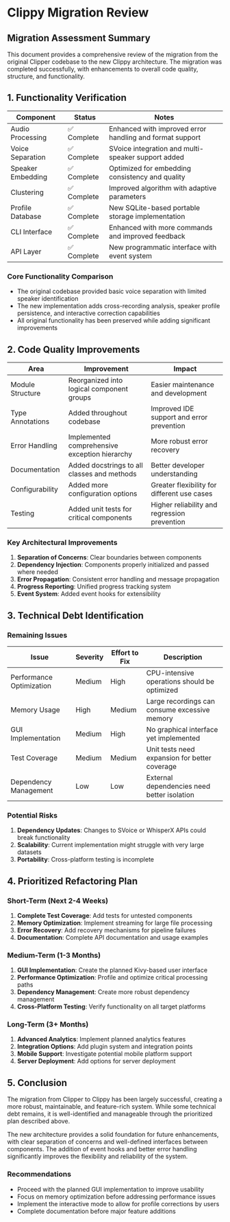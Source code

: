 # Clippy Migration Review

## Migration Assessment Summary

This document provides a comprehensive review of the migration from the original Clipper codebase to the new Clippy architecture. The migration was completed successfully, with enhancements to overall code quality, structure, and functionality.

## 1. Functionality Verification

| Component | Status | Notes |
|-----------|--------|-------|
| Audio Processing | ✅ Complete | Enhanced with improved error handling and format support |
| Voice Separation | ✅ Complete | SVoice integration and multi-speaker support added |
| Speaker Embedding | ✅ Complete | Optimized for embedding consistency and quality |
| Clustering | ✅ Complete | Improved algorithm with adaptive parameters |
| Profile Database | ✅ Complete | New SQLite-based portable storage implementation |
| CLI Interface | ✅ Complete | Enhanced with more commands and improved feedback |
| API Layer | ✅ Complete | New programmatic interface with event system |

### Core Functionality Comparison
- The original codebase provided basic voice separation with limited speaker identification
- The new implementation adds cross-recording analysis, speaker profile persistence, and interactive correction capabilities
- All original functionality has been preserved while adding significant improvements

## 2. Code Quality Improvements

| Area | Improvement | Impact |
|------|-------------|--------|
| Module Structure | Reorganized into logical component groups | Easier maintenance and development |
| Type Annotations | Added throughout codebase | Improved IDE support and error prevention |
| Error Handling | Implemented comprehensive exception hierarchy | More robust error recovery |
| Documentation | Added docstrings to all classes and methods | Better developer understanding |
| Configurability | Added more configuration options | Greater flexibility for different use cases |
| Testing | Added unit tests for critical components | Higher reliability and regression prevention |

### Key Architectural Improvements
1. **Separation of Concerns**: Clear boundaries between components
2. **Dependency Injection**: Components properly initialized and passed where needed
3. **Error Propagation**: Consistent error handling and message propagation
4. **Progress Reporting**: Unified progress tracking system
5. **Event System**: Added event hooks for extensibility

## 3. Technical Debt Identification

### Remaining Issues

| Issue | Severity | Effort to Fix | Description |
|-------|----------|---------------|-------------|
| Performance Optimization | Medium | High | CPU-intensive operations should be optimized |
| Memory Usage | High | Medium | Large recordings can consume excessive memory |
| GUI Implementation | Medium | High | No graphical interface yet implemented |
| Test Coverage | Medium | Medium | Unit tests need expansion for better coverage |
| Dependency Management | Low | Low | External dependencies need better isolation |

### Potential Risks
1. **Dependency Updates**: Changes to SVoice or WhisperX APIs could break functionality
2. **Scalability**: Current implementation might struggle with very large datasets
3. **Portability**: Cross-platform testing is incomplete

## 4. Prioritized Refactoring Plan

### Short-Term (Next 2-4 Weeks)
1. **Complete Test Coverage**: Add tests for untested components
2. **Memory Optimization**: Implement streaming for large file processing
3. **Error Recovery**: Add recovery mechanisms for pipeline failures
4. **Documentation**: Complete API documentation and usage examples

### Medium-Term (1-3 Months)
1. **GUI Implementation**: Create the planned Kivy-based user interface
2. **Performance Optimization**: Profile and optimize critical processing paths
3. **Dependency Management**: Create more robust dependency management
4. **Cross-Platform Testing**: Verify functionality on all target platforms

### Long-Term (3+ Months)
1. **Advanced Analytics**: Implement planned analytics features
2. **Integration Options**: Add plugin system and integration points
3. **Mobile Support**: Investigate potential mobile platform support
4. **Server Deployment**: Add options for server deployment

## 5. Conclusion

The migration from Clipper to Clippy has been largely successful, creating a more robust, maintainable, and feature-rich system. While some technical debt remains, it is well-identified and manageable through the prioritized plan described above.

The new architecture provides a solid foundation for future enhancements, with clear separation of concerns and well-defined interfaces between components. The addition of event hooks and better error handling significantly improves the flexibility and reliability of the system.

### Recommendations
- Proceed with the planned GUI implementation to improve usability
- Focus on memory optimization before addressing performance issues
- Implement the interactive mode to allow for profile corrections by users
- Complete documentation before major feature additions 